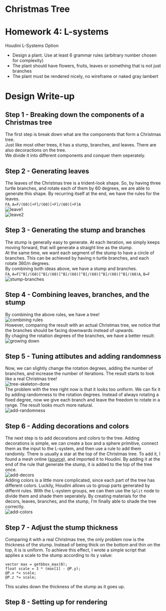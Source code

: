 # Christmas Tree
# Homework 4: L-systems
Houdini L-Systems Option
* Design a plant. Use at least 6 grammar rules (arbitrary number chosen for complexity)
* The plant should have flowers, fruits, leaves or something that is not just branches
* The plant must be rendered nicely, no wireframe or naked gray lambert

# Design Write-up
## Step 1 - Breaking down the components of a Christmas tree
The first step is break down what are the components that form a Christmas tree.    
Just like most other trees, it has a stump, branches, and leaves. There are also decoractions on the tree.    
We divide it into different components and conquer them seperately. 
## Step 2 - Generating leaves
The leaves of the Christmas tree is a trident-look shape. So, by having three turtle branches, and rotate each of them by 60 degrees, we are able to generate this shape. By recurring itself at the end, we have the rules for the leaves.    
`FA`, `A=F/(60)[+F]/(60)[+F]/(60)[+F]A`   
<img alt="leave1" src="img/1.png">   
<img alt="leave2" src="img/3.png">   
## Step 3 - Generating the stump and branches
The stump is generally easy to generate. At each iteration, we simply keeps moving forward, that will generate a straight line as the stump.   
At the same time, we want each segment of the stump to have a circle of branches. This can be achieved by having n turtle branches, and each rotate 360/n degrees.   
By combining both ideas above, we have a stump and branches.   
`FA`, `A=F[^B]/(60)[^B]/(60)[^B]/(60)[^B]/(60)[^B]/(60)[^B]/(60)A`, `B=F`   
<img alt="stump-branches" src="img/5-iter6.png">    
## Step 4 - Combining leaves, branches, and the stump
By combining the above rules, we have a tree!    
<img alt="combining rules" src="img/6-iter5.png">    
However, comparing the result with an actual Christmas tree, we notice that the branches should be facing downwards instead of upwards.   
By chaging the rotation degrees of the branches, we have a better result:   
<img alt="growing down" src="img/7-growing-down-iter5.png">    
## Step 5 - Tuning attibutes and adding randomness
Now, we can slightly change the rotation degrees, adding the number of branches, and increase the number of iterations. The result starts to look like a real Christmas tree!   
<img alt="tree-skeleton-done" src="img/9.png">    
The problem with the tree right now is that it looks too uniform. We can fix it by adding randomness to the rotation degrees. Instead of always rotating a fixed degree, now we give each branch and leave the freedom to rotate in a range. The result looks much more natural.   
<img alt="add-randomness" src="img/11.png">    
## Step 6 - Adding decorations and colors
The next step is to add decorations and colors to the tree. Adding decorations is simple, we can create a box and a sphere primitive, connect them as the input to the L-system, and then use a rule to add them randomly. There is usually a star at the top of the Christmas tree. To add it, I found a mesh online ([source](https://sketchfab.com/3d-models/christmas-star-b3b13e26164948c69910119558616485)), and imported it to Houdini. By adding it at the end of the rule that generate the stump, it is added to the top of the tree once.       
<img alt="add-decors" src="img/10.png">     
Adding colors is a little more complicated, since each part of the tree has different colors. Luckily, Houdini allows us to group parts generated by differnt rules. With the L-system groups, we can then use the `Split` node to divide them and shade them seperately. By creating materials for the decors, leaves, branches, and the stump, I'm finally able to shade the tree correctly.    
<img alt="add-colors" src="img/12.png">    
## Step 7 - Adjust the stump thickness
Comparing it with a real Christmas tree, the only problem now is the thickness of the stump. Instead of being thick on the bottom and thin on the top, it is  is uniform. To achieve this effect, I wrote a simple script that applies a scale to the stump according to its y value:   
```
vector max = getbbox_max(0);
float scale = 3 * (max[1] - @P.y);
@P.x *= scale;
@P.z *= scale;
```
This scales down the thickness of the stump as it goes up. 
## Step 8 - Setting up for rendering
